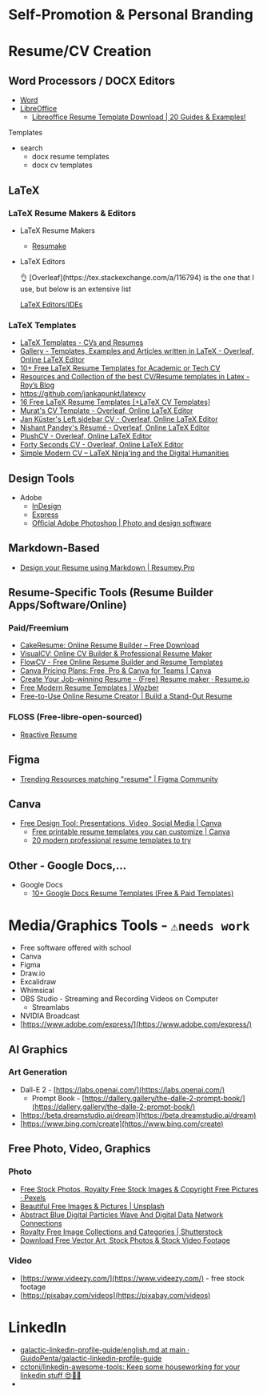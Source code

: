 # Self-Promotion & Personal Branding

# Resume/CV Creation

## Word Processors / DOCX Editors

- [Word](https://www.microsoft.com/en-us/microsoft-365/word)
- [LibreOffice](https://www.libreoffice.org/download/download-libreoffice/)
    - [Libreoffice Resume Template Download | 20 Guides & Examples!](https://sumry.me/list/search/libreoffice%20resume%20template%20download)

Templates

- search
    - docx resume templates
    - docx cv templates

## LaTeX

### LaTeX Resume Makers & Editors

- LaTeX Resume Makers
    - [Resumake](https://latexresu.me/generator/templates)
- LaTeX Editors
    
    <aside>
    👌 [Overleaf](https://tex.stackexchange.com/a/116794) is the one that I use, but below is an extensive list
    
    </aside>
    
    [LaTeX Editors/IDEs](https://tex.stackexchange.com/questions/339/latex-editors-ides/)
    

### LaTeX Templates

- [LaTeX Templates - CVs and Resumes](https://www.latextemplates.com/cat/curricula-vitae)
- [Gallery - Templates, Examples and Articles written in LaTeX - Overleaf, Online LaTeX Editor](https://www.overleaf.com/gallery/tagged/cv)
- [10+ Free LaTeX Resume Templates for Academic or Tech CV](https://zety.com/blog/latex-resume-template)
- [Resources and Collection of the best CV/Resume templates in Latex - Roy’s Blog](https://shantoroy.com/latex/best-cv-templates-in-latex/)
- https://github.com/jankapunkt/latexcv
- [16 Free LaTeX Resume Templates [+LaTeX CV Templates]](https://resumegenius.com/blog/resume-help/latex-resume-template)
- [Murat's CV Template - Overleaf, Online LaTeX Editor](https://www.overleaf.com/latex/templates/murats-cv-template/gfwjwshrzqgd)
- [Jan Küster's Left sidebar CV - Overleaf, Online LaTeX Editor](https://www.overleaf.com/latex/templates/jan-kusters-left-sidebar-cv/tmmnhrkcmpgv)
- [Nishant Pandey's Résumé - Overleaf, Online LaTeX Editor](https://www.overleaf.com/articles/nishant-pandeys-resume/vqvgfpsqjddt)
- [PlushCV - Overleaf, Online LaTeX Editor](https://www.overleaf.com/latex/templates/plushcv/jybpnsftmdkf)
- [Forty Seconds CV - Overleaf, Online LaTeX Editor](https://www.overleaf.com/latex/templates/forty-seconds-cv/pztcktmyngsk)
- [Simple Modern CV – LaTeX Ninja'ing and the Digital Humanities](https://latex-ninja.com/2019/08/18/simple-modern-cv/)

## Design Tools

- Adobe
    - [InDesign](https://www.adobe.com/products/indesign/resume-design-software.html)
    - [Express](https://www.adobe.com/express/)
    - [Official Adobe Photoshop | Photo and design software](https://www.adobe.com/products/photoshop.html)

## Markdown-Based

- [Design your Resume using Markdown | Resumey.Pro](https://resumey.pro/)

## Resume-Specific Tools (Resume Builder Apps/Software/Online)

### Paid/Freemium

- [CakeResume: Online Resume Builder – Free Download](https://www.cakeresume.com/en)
- [VisualCV: Online CV Builder & Professional Resume Maker](https://www.visualcv.com/)
- [FlowCV - Free Online Resume Builder and Resume Templates](https://flowcv.com/)
- [Canva Pricing Plans: Free, Pro & Canva for Teams | Canva](https://www.canva.com/pricing/)
- [Create Your Job-winning Resume - (Free) Resume maker · Resume.io](https://resume.io/)
- [Free Modern Resume Templates | Wozber](https://www.wozber.com/en-us/resume-templates/modern)
- [Free-to-Use Online Resume Creator | Build a Stand-Out Resume](https://enhancv.com/)

### FLOSS (Free-libre-open-sourced)

- [Reactive Resume](https://rxresu.me/)

## Figma

- [Trending Resources matching "resume" | Figma Community](https://www.figma.com/community/search?resource_type=mixed&sort_by=popular&query=resume&editor_type=all)

## Canva

- [Free Design Tool: Presentations, Video, Social Media | Canva](https://www.canva.com/)
    - [Free printable resume templates you can customize | Canva](https://www.canva.com/resumes/templates/)
    - [20 modern professional resume templates to try](https://www.canva.com/learn/professional-resume-template/)

## Other - Google Docs,…

- Google Docs
    - [10+ Google Docs Resume Templates (Free & Paid Templates)](https://zety.com/blog/google-docs-resume-templates)

# Media/Graphics Tools - `⚠️needs work`

- Free software offered with school
- Canva
- Figma
- Draw.io
- Excalidraw
- Whimsical
- OBS Studio - Streaming and Recording Videos on Computer
    - Streamlabs
- NVIDIA Broadcast
- [https://www.adobe.com/express/](https://www.adobe.com/express/)

## AI Graphics

### Art Generation

- Dall-E 2 - [https://labs.openai.com/](https://labs.openai.com/)
    - Prompt Book - [https://dallery.gallery/the-dalle-2-prompt-book/](https://dallery.gallery/the-dalle-2-prompt-book/)
- [https://beta.dreamstudio.ai/dream](https://beta.dreamstudio.ai/dream)
- [https://www.bing.com/create](https://www.bing.com/create)

## Free Photo, Video, Graphics

### Photo

- [Free Stock Photos, Royalty Free Stock Images & Copyright Free Pictures · Pexels](https://www.pexels.com/)
- [Beautiful Free Images & Pictures | Unsplash](https://unsplash.com/)
- [Abstract Blue Digital Particles Wave And Digital Data Network Connections](https://www.istockphoto.com/photo/abstract-blue-digital-particles-wave-and-digital-data-network-connections-for-gm1220733324-357561745?utm_campaign=srp_photos_noresults&utm_content=https%3A%2F%2Fwww.pexels.com%2Fsearch%2Fplexus%2F&utm_medium=affiliate&utm_source=pexels&utm_term=plexus)
- [Royalty Free Image Collections and Categories | Shutterstock](https://www.shutterstock.com/explore/royalty-free-images)
- [Download Free Vector Art, Stock Photos & Stock Video Footage](https://www.vecteezy.com/)

### Video

- [https://www.videezy.com/](https://www.videezy.com/) - free stock footage
- [https://pixabay.com/videos](https://pixabay.com/videos)

# LinkedIn

- [galactic-linkedin-profile-guide/english.md at main · GuidoPenta/galactic-linkedin-profile-guide](https://github.com/GuidoPenta/galactic-linkedin-profile-guide/blob/main/english.md)
- [cctoni/linkedin-awesome-tools: Keep some houseworking for your linkedin stuff 😍🧤🤖](https://github.com/cctoni/linkedin-awesome-tools)
-
